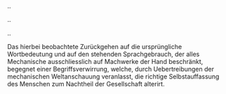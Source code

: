 ..

..

..

Das hierbei beobachtete Zurückgehen auf die ursprüngliche
Wortbedeutung und auf den stehenden Sprachgebrauch, der alles
Mechanische ausschliesslich auf Machwerke der Hand beschränkt,
begegnet einer Begriffsverwirrung, welche, durch Uebertreibungen der
mechanischen Weltanschauung veranlasst, die richtige Selbstauffassung
des Menschen zum Nachtheil der Gesellschaft alterirt. 